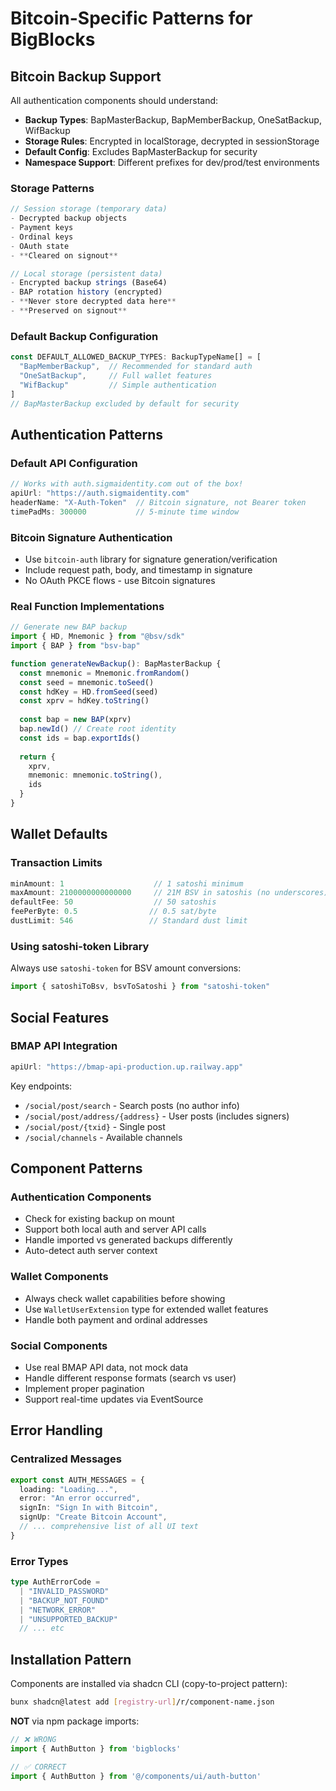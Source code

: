 # Bitcoin-Specific Patterns for BigBlocks

## Bitcoin Backup Support

All authentication components should understand:
- **Backup Types**: BapMasterBackup, BapMemberBackup, OneSatBackup, WifBackup
- **Storage Rules**: Encrypted in localStorage, decrypted in sessionStorage
- **Default Config**: Excludes BapMasterBackup for security
- **Namespace Support**: Different prefixes for dev/prod/test environments

### Storage Patterns
```typescript
// Session storage (temporary data)
- Decrypted backup objects
- Payment keys
- Ordinal keys  
- OAuth state
- **Cleared on signout**

// Local storage (persistent data)
- Encrypted backup strings (Base64)
- BAP rotation history (encrypted)
- **Never store decrypted data here**
- **Preserved on signout**
```

### Default Backup Configuration
```typescript
const DEFAULT_ALLOWED_BACKUP_TYPES: BackupTypeName[] = [
  "BapMemberBackup",  // Recommended for standard auth
  "OneSatBackup",     // Full wallet features
  "WifBackup"         // Simple authentication
]
// BapMasterBackup excluded by default for security
```

## Authentication Patterns

### Default API Configuration
```typescript
// Works with auth.sigmaidentity.com out of the box!
apiUrl: "https://auth.sigmaidentity.com"
headerName: "X-Auth-Token"  // Bitcoin signature, not Bearer token
timePadMs: 300000           // 5-minute time window
```

### Bitcoin Signature Authentication
- Use `bitcoin-auth` library for signature generation/verification
- Include request path, body, and timestamp in signature
- No OAuth PKCE flows - use Bitcoin signatures

### Real Function Implementations

```typescript
// Generate new BAP backup
import { HD, Mnemonic } from "@bsv/sdk"
import { BAP } from "bsv-bap"

function generateNewBackup(): BapMasterBackup {
  const mnemonic = Mnemonic.fromRandom()
  const seed = mnemonic.toSeed()
  const hdKey = HD.fromSeed(seed)
  const xprv = hdKey.toString()
  
  const bap = new BAP(xprv)
  bap.newId() // Create root identity
  const ids = bap.exportIds()
  
  return {
    xprv,
    mnemonic: mnemonic.toString(),
    ids
  }
}
```

## Wallet Defaults

### Transaction Limits
```typescript
minAmount: 1                    // 1 satoshi minimum
maxAmount: 2100000000000000     // 21M BSV in satoshis (no underscores)
defaultFee: 50                  // 50 satoshis
feePerByte: 0.5                // 0.5 sat/byte
dustLimit: 546                 // Standard dust limit
```

### Using satoshi-token Library
Always use `satoshi-token` for BSV amount conversions:
```typescript
import { satoshiToBsv, bsvToSatoshi } from "satoshi-token"
```

## Social Features

### BMAP API Integration
```typescript
apiUrl: "https://bmap-api-production.up.railway.app"
```

Key endpoints:
- `/social/post/search` - Search posts (no author info)
- `/social/post/address/{address}` - User posts (includes signers)
- `/social/post/{txid}` - Single post
- `/social/channels` - Available channels

## Component Patterns

### Authentication Components
- Check for existing backup on mount
- Support both local auth and server API calls
- Handle imported vs generated backups differently
- Auto-detect auth server context

### Wallet Components  
- Always check wallet capabilities before showing
- Use `WalletUserExtension` type for extended wallet features
- Handle both payment and ordinal addresses

### Social Components
- Use real BMAP API data, not mock data
- Handle different response formats (search vs user)
- Implement proper pagination
- Support real-time updates via EventSource

## Error Handling

### Centralized Messages
```typescript
export const AUTH_MESSAGES = {
  loading: "Loading...",
  error: "An error occurred",
  signIn: "Sign In with Bitcoin",
  signUp: "Create Bitcoin Account",
  // ... comprehensive list of all UI text
}
```

### Error Types
```typescript
type AuthErrorCode = 
  | "INVALID_PASSWORD"
  | "BACKUP_NOT_FOUND"
  | "NETWORK_ERROR"
  | "UNSUPPORTED_BACKUP"
  // ... etc
```

## Installation Pattern

Components are installed via shadcn CLI (copy-to-project pattern):
```bash
bunx shadcn@latest add [registry-url]/r/component-name.json
```

**NOT** via npm package imports:
```typescript
// ❌ WRONG
import { AuthButton } from 'bigblocks'

// ✅ CORRECT  
import { AuthButton } from '@/components/ui/auth-button'
```